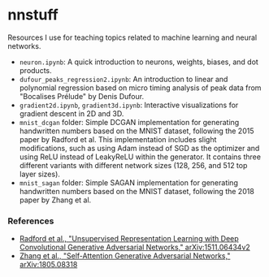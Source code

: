 # nnstuff

Resources I use for teaching topics related to machine learning and neural networks.

- `neuron.ipynb`: A quick introduction to neurons, weights, biases, and dot products.
- `dufour_peaks_regression2.ipynb`: An introduction to linear and polynomial regression based on micro timing analysis of peak data from "Bocalises Prélude" by Denis Dufour.
- `gradient2d.ipynb`, `gradient3d.ipynb`: Interactive visualizations for gradient descent in 2D and 3D.
- `mnist_dcgan` folder: Simple DCGAN implementation for generating handwritten numbers based on the MNIST dataset, following the 2015 paper by Radford et al. This implementation includes slight modifications, such as using Adam instead of SGD as the optimizer and using ReLU instead of LeakyReLU within the generator. It contains three different variants with different network sizes (128, 256, and 512 top layer sizes).
- `mnist_sagan` folder: Simple SAGAN implementation for generating handwritten numbers based on the MNIST dataset, following the 2018 paper by Zhang et al.

### References
- [Radford et al., "Unsupervised Representation Learning with Deep Convolutional Generative Adversarial Networks," arXiv:1511.06434v2](https://arxiv.org/abs/1511.06434v2)
- [Zhang et al., "Self-Attention Generative Adversarial Networks," arXiv:1805.08318](https://arxiv.org/abs/1805.08318)